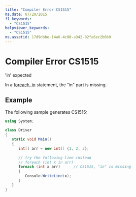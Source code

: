 ```yaml
---
title: "Compiler Error CS1515"
ms.date: 07/20/2015
f1_keywords: 
  - "CS1515"
helpviewer_keywords: 
  - "CS1515"
ms.assetid: 17d9dbbe-14a0-4c80-a942-82fa6ec2b0b0
---
```

# Compiler Error CS1515
'in' expected  
  
 In a [foreach, in](../language-reference/keywords/foreach-in.md) statement, the "in" part is missing.  
  
## Example  
 The following sample generates CS1515:  
  
```csharp 
using System;  
  
class Driver  
{  
   static void Main()  
   {  
      int[] arr = new int[] {1, 2, 3};  
  
      // try the following line instead  
      // foreach (int x in arr)  
      foreach (int x arr)      // CS1515, "in" is missing  
      {  
         Console.WriteLine(x);  
      }  
   }  
}  
```
